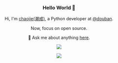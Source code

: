 <div align='center'>
<h3>Hello World 👋 </h3>

Hi, I'm [chaojie(潮戒)](https://chaojie.fun/), a Python developer at [@douban](https://www.douban.com).

Now, focus on open source.

💬 Ask me about anything [here](https://github.com/ischaojie/ischaojie/issues).

  ![](https://visitor-badge.laobi.icu/badge?page_id=ischaojie.ischaojie) 

  <img src='http://github-profile-summary-cards.vercel.app/api/cards/profile-details?username=ischaojie&theme=github' /> 
  
</div>

